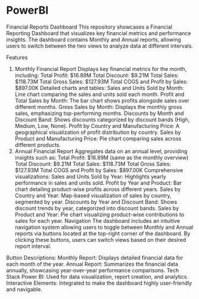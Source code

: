 # PowerBI

Financial Reports Dashboard
This repository showcases a Financial Reporting Dashboard that visualizes key financial metrics and performance insights. The dashboard contains Monthly and Annual reports, allowing users to switch between the two views to analyze data at different intervals.

Features
1. Monthly Financial Report
Displays key financial metrics for the month, including:
Total Profit: $16.89M
Total Discount: $9.21M
Total Sales: $118.73M
Total Gross Sales: $127.93M
Total COGS and Profit by Sales: $897.00K
Detailed charts and tables:
Sales and Units Sold by Month: Line chart comparing the sales and units sold each month.
Profit and Total Sales by Month: The bar chart shows profits alongside sales over different months.
Gross Sales by Month: Displays the monthly gross sales, emphasizing top-performing months.
Discounts by Month and Discount Band: Shows discounts categorized by discount bands (High, Medium, Low, None).
Profit by Country and Manufacturing Price: A geographical visualization of profit distribution by country.
Sales by Product and Manufacturing Price: Pie chart comparing sales across different products.
2. Annual Financial Report
Aggregates data on an annual level, providing insights such as:
Total Profit: $16.89M (same as the monthly overview)
Total Discount: $9.21M
Total Sales: $118.73M
Total Gross Sales: $127.93M
Total COGS and Profit by Sales: $897.00K
Comprehensive visualizations:
Sales and Units Sold by Year: Highlights yearly performance in sales and units sold.
Profit by Year and Product: Bar chart detailing product-wise profits across different years.
Sales by Country and Year: Map-based visualization of sales by country, segmented by year.
Discounts by Year and Discount Band: Shows discount trends by year, categorized into discount bands.
Sales by Product and Year: Pie chart visualizing product-wise contributions to sales for each year.
Navigation
The dashboard includes an intuitive navigation system allowing users to toggle between Monthly and Annual reports via buttons located at the top-right corner of the dashboard. By clicking these buttons, users can switch views based on their desired report interval.

Button Descriptions:
Monthly Report: Displays detailed financial data for each month of the year.
Annual Report: Summarizes the financial data annually, showcasing year-over-year performance comparisons.
Tech Stack
Power BI: Used for data visualization, report creation, and analytics.
Interactive Elements: Integrated to make the dashboard highly user-friendly and navigable.
